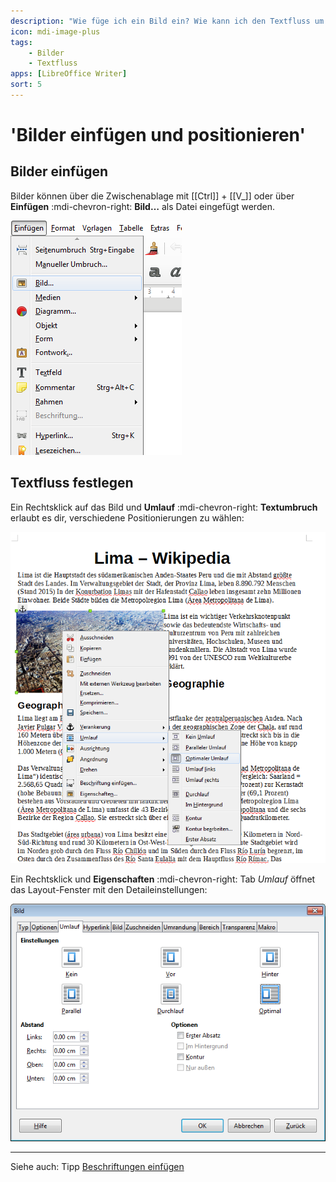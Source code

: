 ```yaml
---
description: "Wie füge ich ein Bild ein? Wie kann ich den Textfluss um das Bild ändern?"
icon: mdi-image-plus
tags:
    - Bilder
    - Textfluss
apps: [LibreOffice Writer]
sort: 5
---
```


# 'Bilder einfügen und positionieren'



## Bilder einfügen
Bilder können über die Zwischenablage mit [[Ctrl]] + [[V_]] oder über __Einfügen__ :mdi-chevron-right: __Bild…__ als Datei eingefügt werden.

![Bild aus Datei einfügen](./images/bild-einfuegen.lo.png)

## Textfluss festlegen
Ein Rechtsklick auf das Bild und __Umlauf__ :mdi-chevron-right: __Textumbruch__ erlaubt es dir, verschiedene Positionierungen zu wählen:

![Einstellungen Textfluss](./images/bild-textfluss.lo.png)


Ein Rechtsklick und __Eigenschaften__ :mdi-chevron-right: Tab _Umlauf_ öffnet das Layout-Fenster mit den Detaileinstellungen:

![Bildeigenschaften «Umlauf»](./images/bild-eigenschaften.lo.png)


---

Siehe auch: Tipp [Beschriftungen einfügen](/textverarbeitung/writer/beschriftungen-einfuegen)

